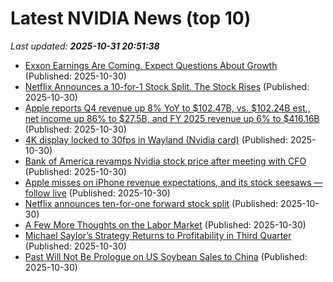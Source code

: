 # Latest NVIDIA News (top 10)
_Last updated: **2025-10-31 20:51:38**_

- [Exxon Earnings Are Coming. Expect Questions About Growth](https://biztoc.com/x/e860ba291267f347) (Published: 2025-10-30)
- [Netflix Announces a 10-for-1 Stock Split. The Stock Rises](https://biztoc.com/x/a283e07939d181ab) (Published: 2025-10-30)
- [Apple reports Q4 revenue up 8% YoY to $102.47B, vs. $102.24B est., net income up 86% to $27.5B, and FY 2025 revenue up 6% to $416.16B](https://biztoc.com/x/d9b462b678637655) (Published: 2025-10-30)
- [4K display locked to 30fps in Wayland (Nvidia card)](https://askubuntu.com/questions/1559063/4k-display-locked-to-30fps-in-wayland-nvidia-card) (Published: 2025-10-30)
- [Bank of America revamps Nvidia stock price after meeting with CFO](https://biztoc.com/x/89fd6158eb81f7f3) (Published: 2025-10-30)
- [Apple misses on iPhone revenue expectations, and its stock seesaws — follow live](https://biztoc.com/x/2779509c7c806308) (Published: 2025-10-30)
- [Netflix announces ten-for-one forward stock split](https://biztoc.com/x/61e90c1a37bbe865) (Published: 2025-10-30)
- [A Few More Thoughts on the Labor Market](https://biztoc.com/x/3765ac9f01f5c9c3) (Published: 2025-10-30)
- [Michael Saylor’s Strategy Returns to Profitability in Third Quarter](https://biztoc.com/x/101863d3f6e864c9) (Published: 2025-10-30)
- [Past Will Not Be Prologue on US Soybean Sales to China](https://biztoc.com/x/3b7a1160c3d328e9) (Published: 2025-10-30)

